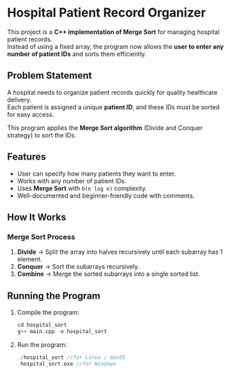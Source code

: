 # Hospital Patient Record Organizer

This project is a **C++ implementation of Merge Sort** for managing hospital patient records.  
Instead of using a fixed array, the program now allows the **user to enter any number of patient IDs** and sorts them efficiently.

## Problem Statement

A hospital needs to organize patient records quickly for quality healthcare delivery.  
Each patient is assigned a unique **patient ID**, and these IDs must be sorted for easy access.

This program applies the **Merge Sort algorithm** (Divide and Conquer strategy) to sort the IDs.

## Features
- User can specify how many patients they want to enter.
- Works with any number of patient IDs.
- Uses **Merge Sort** with `O(n log n)` complexity.
- Well-documented and beginner-friendly code with comments.

## How It Works

### Merge Sort Process
1. **Divide** → Split the array into halves recursively until each subarray has 1 element.  
2. **Conquer** → Sort the subarrays recursively.  
3. **Combine** → Merge the sorted subarrays into a single sorted list.  

## Running the Program
1. Compile the program:
   ```C
   cd hospital_sort
   g++ main.cpp -o hospital_sort
   ```

2. Run the program:
   ```C
   ./hospital_sort //for Linux / macOS
    hospital_sort.exe //for Windows
   ```
